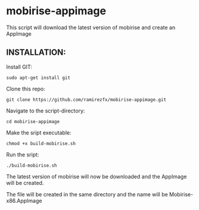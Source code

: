 # mobirise-appimage

This script will download the latest version of mobirise and create an AppImage

## INSTALLATION:

Install GIT:

`sudo apt-get install git`

Clone this repo:

`git clone https://github.com/ramirezfx/mobirise-appimage.git`

Navigate to the script-directory:

`cd mobirise-appimage`

Make the sript executable:

`chmod +x build-mobirise.sh`

Run the sript:

`./build-mobirise.sh`

The latest version of mobirise will now be downloaded and the AppImage will be created.

The file will be created in the same directory and the name will be Mobirise-x86.AppImage
